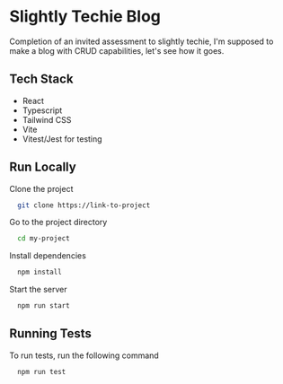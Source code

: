 
# Slightly Techie Blog

Completion of an invited assessment to slightly techie, I'm supposed to make a blog with CRUD capabilities, let's see how it goes.


## Tech Stack

- React
- Typescript
- Tailwind CSS
- Vite
- Vitest/Jest for testing





## Run Locally

Clone the project

```bash
  git clone https://link-to-project
```

Go to the project directory

```bash
  cd my-project
```

Install dependencies

```bash
  npm install
```

Start the server

```bash
  npm run start
```


## Running Tests

To run tests, run the following command

```bash
  npm run test
```

